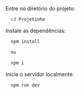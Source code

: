

Entre no diretório do projeto:

```bash
  cd Projetinho
```

Instale as dependências:

```bash
  npm install

  ou 

  npm i
```

Inicie o servidor localmente:

```bash
  npm run dev
```

